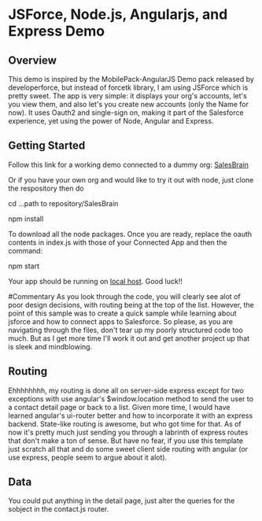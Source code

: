 # JSForce, Node.js, Angularjs, and Express Demo

## Overview
This demo is inspired by the MobilePack-AngularJS Demo pack released by developerforce, but instead of forcetk library, I am using JSForce which is pretty sweet. The app is very simple: it displays your org's accounts, let's you view them, and also let's you create new accounts (only the Name for now). It uses Oauth2 and single-sign on, making it part of the Salesforce experience, yet using the power of Node, Angular and Express. 

## Getting Started
Follow this link for a working demo connected to a dummy org: <a href="https://salesbrain.herokuapp.com/">SalesBrain</a>

Or if you have your own org and would like to try it out with node, just clone the respository then do 
<p> cd ...path to repository/SalesBrain </p>
<p> npm install </p>

To download all the node packages. Once you are ready, replace the oauth contents in index.js with those of your Connected App and then the command:

<p> npm start </p>

Your app should be running on <a href="http://localhost:3000/">local host<a/>. Good luck!!

#Commentary
As you look through the code, you will clearly see alot of poor design decisions, with routing being at the top of the list. However, the point of this sample was to create a quick sample while learning about jsforce and how to connect apps to Salesforce. So please, as you are navigating through the files, don't tear up my poorly structured code too much. But as I get more time I'll work it out and get another project up that is sleek and mindblowing.

## Routing
Ehhhhhhhh, my routing is done all on server-side express except for two exceptions with use angular's $window.location method to send the user to a contact detail page or back to a list. Given more time, I would have learned angular's ui-router better and how to incorporate it with an express backend. State-like routing is awesome, but who got time for that. As of now it's pretty much just sending you through a labrinth of express routes that don't make a ton of sense. But have no fear, if you use this template just scratch all that and do some sweet client side routing with angular (or use express, people seem to argue about it alot).

## Data
You could put anything in the detail page, just alter the queries for the sobject in the contact.js router. 
